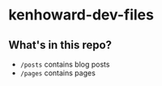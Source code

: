 # kenhoward-dev-files

## What's in this repo?

 * `/posts` contains blog posts
 * `/pages` contains pages
